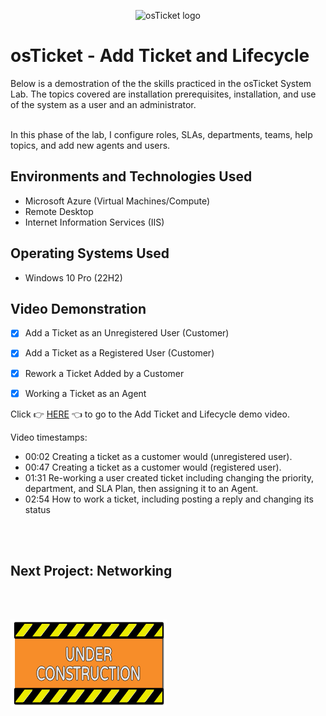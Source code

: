 <p align="center">
<img src="https://i.imgur.com/Clzj7Xs.png" alt="osTicket logo"/>
</p>

<h1>osTicket - Add Ticket and Lifecycle</h1>
Below is a demostration of the the skills practiced in the osTicket System Lab.  The topics covered are installation prerequisites, installation, and use of the system as a user and an administrator.





<p>
<br>
In this phase of the lab, I configure roles, SLAs, departments, teams, help topics, and add new agents and users. 
<br/>
<p/>



   

 </p>
 






<h2>Environments and Technologies Used</h2>

- Microsoft Azure (Virtual Machines/Compute)
- Remote Desktop 
- Internet Information Services (IIS)

<h2>Operating Systems Used </h2>

- Windows 10 Pro (22H2)</b>

<h2>Video Demonstration</h2>


- [X] Add a Ticket as an Unregistered User (Customer)

- [X] Add a Ticket as a Registered User (Customer)

- [X] Rework a Ticket Added by a Customer

- [X] Working a Ticket as an Agent
     




Click 👉 [HERE](https://www.youtube.com/watch?v=PsLzaeC7Vdw) 👈 to go to the Add Ticket and Lifecycle demo video.

Video timestamps:

- 00:02 Creating a ticket as a customer would (unregistered user).
- 00:47 Creating a ticket as a customer would (registered user).
- 01:31 Re-working a user created ticket including changing the priority, department, and SLA Plan, then assigning it to an Agent.
- 02:54 How to work a ticket, including posting a reply and changing its status




<br>

</br>


<h2>Next Project: Networking </h2> 

<br>

</br>

![image](https://github.com/Kathy-Miller/main/blob/main/UNDER%20CONSTRUCTION%20JPEG.jpg)




              
